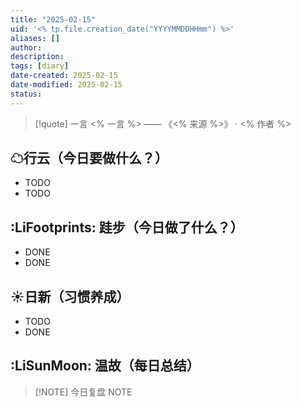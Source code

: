 ```yaml
---
title: "2025-02-15"
uid: '<% tp.file.creation_date("YYYYMMDDHHmm") %>'
aliases: []
author: 
description: 
tags: [diary]
date-created: 2025-02-15
date-modified: 2025-02-15
status: 
---
```


> [!quote] 一言
 <% 一言 %> —— 《<% 来源 %>》 · <% 作者 %>

## ☁行云（今日要做什么？）

- TODO
- TODO

## :LiFootprints: 跬步（今日做了什么？）

- DONE
- DONE

## ☀日新（习惯养成）

- TODO
- DONE

## :LiSunMoon: 温故（每日总结）

> [!NOTE] 今日复盘
> NOTE
